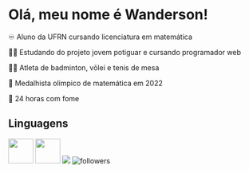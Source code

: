 <h1> Olá, meu nome é Wanderson! </h1>

<p> ♾️  Aluno da UFRN cursando licenciatura em matemática </p>
<p> 🧑‍💻 Estudando do projeto jovem potiguar e cursando programador web </p>
<p> 🏸🏐 Atleta de badminton, võlei e tenis de mesa </p>
<p> 🥉 Medalhista olimpico de matemática em 2022 </p>
<p> 🍔 24 horas com fome </p>

<h2> Linguagens </h2>

<img src="https://cdn.jsdelivr.net/gh/devicons/devicon@latest/icons/javascript/javascript-original.svg" width = "50px" >
<img src="https://cdn.jsdelivr.net/gh/devicons/devicon@latest/icons/html5/html5-original.svg" width = "50px"/>
<img src="https://cdn.jsdelivr.net/gh/devicons/devicon@latest/icons/css3/css3-original.svg" />
                   

<img alt="followers" src="https://img.shields.io/github/followers/madushadhanushka?label=Followers&style=social">
          

